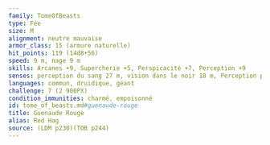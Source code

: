 ```yaml
---
family: TomeOfBeasts
type: Fée
size: M
alignment: neutre mauvaise
armor_class: 15 (armure naturelle)
hit_points: 119 (14d8+56)
speed: 9 m, nage 9 m
skills: Arcanes +9, Supercherie +5, Perspicacité +7, Perception +9
senses: perception du sang 27 m, vision dans le noir 18 m, Perception passive 16
languages: commun, druidique, géant
challenge: 7 (2 900PX)
condition_immunities: charmé, empoisonné
id: tome_of_beasts.md#guenaude-rouge
title: Guenaude Rouge
alias: Red Hag
source: (LDM p230)(TOB p244)
---
```


